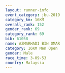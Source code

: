 ```yaml
---
layout: runner-info 
event_category: jbu-2019 
category_km: 16KM  
overall_rank: 152
gender_rank: 69
category_rank: 69
bib: 61058
name: AZMARHADI BIN OMAR
category: 16KM Men Open
gender: Male
race_time: 3-09-53
country: Malaysia
---
```

